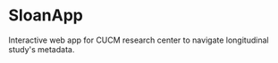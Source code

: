 # SloanApp

Interactive web app for CUCM research center to navigate longitudinal study's metadata.
